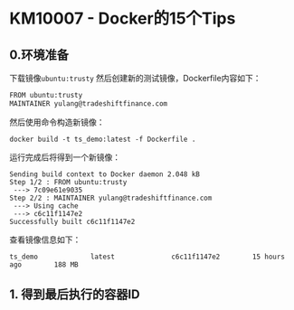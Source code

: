 # KM10007 - Docker的15个Tips

## 0.环境准备

下载镜像`ubuntu:trusty` 然后创建新的测试镜像，Dockerfile内容如下：

```bash
FROM ubuntu:trusty
MAINTAINER yulang@tradeshiftfinance.com
```

然后使用命令构造新镜像：

```
docker build -t ts_demo:latest -f Dockerfile .
```

运行完成后将得到一个新镜像：

```
Sending build context to Docker daemon 2.048 kB
Step 1/2 : FROM ubuntu:trusty
 ---> 7c09e61e9035
Step 2/2 : MAINTAINER yulang@tradeshiftfinance.com
 ---> Using cache
 ---> c6c11f1147e2
Successfully built c6c11f1147e2
```

查看镜像信息如下：

```
ts_demo             latest              c6c11f1147e2        15 hours ago        188 MB
```

## 1. 得到最后执行的容器ID

```

```




